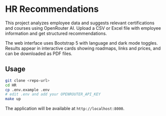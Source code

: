 # HR Recommendations

This project analyzes employee data and suggests relevant certifications and courses using OpenRouter AI. Upload a CSV or Excel file with employee information and get structured recommendations.

The web interface uses Bootstrap 5 with language and dark mode toggles. Results appear in interactive cards showing roadmaps, links and prices, and can be downloaded as PDF files.

## Usage

```bash
git clone <repo-url>
cd HR
cp .env.example .env
# edit .env and add your OPENROUTER_API_KEY
make up
```

The application will be available at `http://localhost:8000`.
